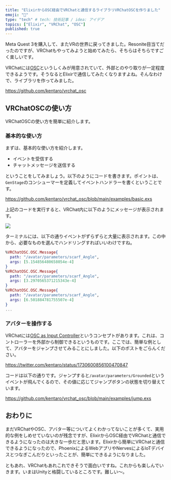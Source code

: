 ```yaml
---
title: "ElixirからOSC経由でVRChatと通信するライブラリVRChatOSCを作りました"
emoji: "🎉"
type: "tech" # tech: 技術記事 / idea: アイデア
topics: ["Elixir", "VRChat", "OSC"]
published: true
---
```


Meta Quest 3を購入して、またVRの世界に戻ってきました。Resonite目当てだったのですが、VRChatもやってみようと始めてみたら、そちらはそちらですごく楽しいです。

VRChatには[OSC](https://docs.vrchat.com/docs/osc-overview)というしくみが用意されていて、外部とのやり取りが一定程度できるようです。そうなるとElixirで通信してみたくなりますよね。そんなわけで、ライブラリを作ってみました。

https://github.com/kentaro/vrchat_osc

## VRChatOSCの使い方

VRChatOSCの使い方を簡単に紹介します。

### 基本的な使い方

まずは、基本的な使い方を紹介します。

- イベントを受信する
- チャットメッセージを送信する

ということをしてみましょう。以下のようにコードを書きます。ポイントは、`GenStage`のコンシューマーを定義してイベントハンドラーを書くということです。

https://github.com/kentaro/vrchat_osc/blob/main/examples/basic.exs

上記のコードを実行すると、VRChat内に以下のようにメッセージが表示されます。

![](https://github.com/kentaro/vrchat_osc/raw/main/examples/basic-result.png)

ターミナルには、以下の通りイベントがずらずらと大量に表示されます。この中から、必要なものを選んでハンドリングすればいいわけですね。

```elixir
%VRChatOSC.OSC.Message{
  path: "/avatar/parameters/scarf_Angle",
  args: [5.154856480658054e-4]
}
%VRChatOSC.OSC.Message{
  path: "/avatar/parameters/scarf_Angle",
  args: [3.2970565371215343e-4]
}
%VRChatOSC.OSC.Message{
  path: "/avatar/parameters/scarf_Angle",
  args: [6.501884781755507e-4]
}
...
```

### アバターを操作する

VRChatには[OSC as Input Controller](https://docs.vrchat.com/docs/osc-as-input-controller)というコンセプトがあります。これは、コントローラーを外部から制御できるというものです。ここでは、簡単な例として、アバターをジャンプさせてみることにしました。以下のポストをごらんください。

https://twitter.com/kentaro/status/1730600856100470847

コードは以下の通りです。ジャンプすると`/avatar/parameters/Grounded`というイベントが飛んでくるので、その値に応じてジャンプボタンの状態を切り替えています。

https://github.com/kentaro/vrchat_osc/blob/main/examples/jump.exs

## おわりに

まだVRChatやOSC、アバター等についてよくわかってないことが多くて、実用的な例をしめせていないのが残念ですが、ElixirからOSC経由でVRChatと通信できるようになったのは大きな一歩だと思います。Elixirから簡単にVRChatと通信できるようになったので、PhoenixによるWebアプリやNervesによるIoTデバイスとつなぎこんだりといったことが、簡単にできるようになりました。

ともあれ、VRChatもあれこれできそうで面白いですね。これからも楽しんでいきます。いまはUnityと格闘しているところです。難しい～。
